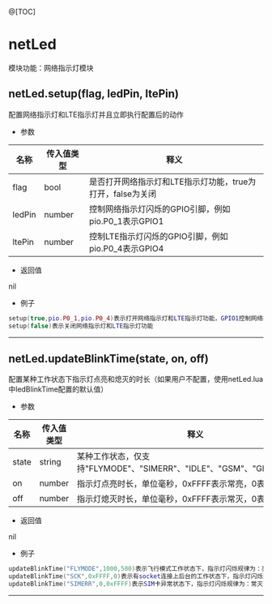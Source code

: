 
@[TOC]

# netLed

模块功能：网络指示灯模块

## netLed.setup(flag, ledPin, ltePin)

配置网络指示灯和LTE指示灯并且立即执行配置后的动作

* 参数

|名称|传入值类型|释义|
|-|-|-|
|flag|bool|是否打开网络指示灯和LTE指示灯功能，true为打开，false为关闭|
|ledPin|number|控制网络指示灯闪烁的GPIO引脚，例如pio.P0_1表示GPIO1|
|ltePin|number|控制LTE指示灯闪烁的GPIO引脚，例如pio.P0_4表示GPIO4|

* 返回值

nil

* 例子

```lua
setup(true,pio.P0_1,pio.P0_4)表示打开网络指示灯和LTE指示灯功能，GPIO1控制网络指示灯，GPIO4控制LTE指示灯
setup(false)表示关闭网络指示灯和LTE指示灯功能
```

---

## netLed.updateBlinkTime(state, on, off)

配置某种工作状态下指示灯点亮和熄灭的时长（如果用户不配置，使用netLed.lua中ledBlinkTime配置的默认值）

* 参数

|名称|传入值类型|释义|
|-|-|-|
|state|string|某种工作状态，仅支持"FLYMODE"、"SIMERR"、"IDLE"、"GSM"、"GPRS"、"SCK"|
|on|number|指示灯点亮时长，单位毫秒，0xFFFF表示常亮，0表示常灭|
|off|number|指示灯熄灭时长，单位毫秒，0xFFFF表示常灭，0表示常亮|

* 返回值

nil

* 例子

```lua
updateBlinkTime("FLYMODE",1000,500)表示飞行模式工作状态下，指示灯闪烁规律为：亮1秒，灭0.5秒
updateBlinkTime("SCK",0xFFFF,0)表示有socket连接上后台的工作状态下，指示灯闪烁规律为：常亮
updateBlinkTime("SIMERR",0,0xFFFF)表示SIM卡异常状态下，指示灯闪烁规律为：常灭
```

---
